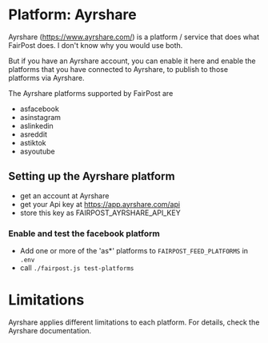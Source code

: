 # Platform: Ayrshare

Ayrshare (https://www.ayrshare.com/) is a platform / service
that does what FairPost does. I don't know why you would
use both.

But if you have an Ayrshare account, you can enable
it here and enable the platforms that you have connected
to Ayrshare, to publish to those platforms via Ayrshare.

The Ayrshare platforms supported by FairPost are 
- asfacebook
- asinstagram
- aslinkedin
- asreddit
- astiktok
- asyoutube

## Setting up the Ayrshare platform

- get an account at Ayrshare
- get your Api key at https://app.ayrshare.com/api
- store this key as FAIRPOST_AYRSHARE_API_KEY

### Enable and test the facebook platform
 - Add one or more of the 'as*' platforms to `FAIRPOST_FEED_PLATFORMS` in `.env`
 - call `./fairpost.js test-platforms`

# Limitations 

Ayrshare applies different limitations to each platform.
For details, check the Ayrshare documentation.